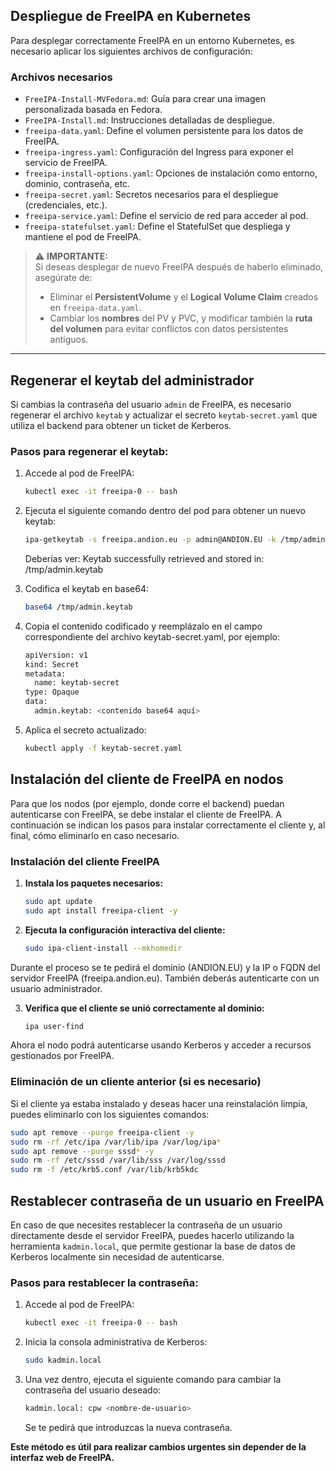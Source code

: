 ## Despliegue de FreeIPA en Kubernetes

Para desplegar correctamente FreeIPA en un entorno Kubernetes, es necesario aplicar los siguientes archivos de configuración:

### Archivos necesarios

- `FreeIPA-Install-MVFedora.md`: Guía para crear una imagen personalizada basada en Fedora.
- `FreeIPA-Install.md`: Instrucciones detalladas de despliegue.
- `freeipa-data.yaml`: Define el volumen persistente para los datos de FreeIPA.
- `freeipa-ingress.yaml`: Configuración del Ingress para exponer el servicio de FreeIPA.
- `freeipa-install-options.yaml`: Opciones de instalación como entorno, dominio, contraseña, etc.
- `freeipa-secret.yaml`: Secretos necesarios para el despliegue (credenciales, etc.).
- `freeipa-service.yaml`: Define el servicio de red para acceder al pod.
- `freeipa-statefulset.yaml`: Define el StatefulSet que despliega y mantiene el pod de FreeIPA.

> ⚠️ **IMPORTANTE:**  
> Si deseas desplegar de nuevo FreeIPA después de haberlo eliminado, asegúrate de:
>
> - Eliminar el **PersistentVolume** y el **Logical Volume Claim** creados en `freeipa-data.yaml`.
> - Cambiar los **nombres** del PV y PVC, y modificar también la **ruta del volumen** para evitar conflictos con datos persistentes antiguos.

---

## Regenerar el keytab del administrador

Si cambias la contraseña del usuario `admin` de FreeIPA, es necesario regenerar el archivo `keytab` y actualizar el secreto `keytab-secret.yaml` que utiliza el backend para obtener un ticket de Kerberos.

### Pasos para regenerar el keytab:

1. Accede al pod de FreeIPA:

   ```bash
   kubectl exec -it freeipa-0 -- bash
   ```

2. Ejecuta el siguiente comando dentro del pod para obtener un nuevo keytab:
   ```bash
   ipa-getkeytab -s freeipa.andion.eu -p admin@ANDION.EU -k /tmp/admin.keytab
   ```
   Deberías ver: Keytab successfully retrieved and stored in: /tmp/admin.keytab

3. Codifica el keytab en base64:
   ```bash
   base64 /tmp/admin.keytab
   ```
4. Copia el contenido codificado y reemplázalo en el campo correspondiente del archivo keytab-secret.yaml, por ejemplo:
   ```bash
   apiVersion: v1
   kind: Secret
   metadata:
     name: keytab-secret
   type: Opaque
   data:
     admin.keytab: <contenido base64 aquí>
   ```
5. Aplica el secreto actualizado:
   ```bash
   kubectl apply -f keytab-secret.yaml
   ```

## Instalación del cliente de FreeIPA en nodos

Para que los nodos (por ejemplo, donde corre el backend) puedan autenticarse con FreeIPA, se debe instalar el cliente de FreeIPA. A continuación se indican los pasos para instalar correctamente el cliente y, al final, cómo eliminarlo en caso necesario.

### Instalación del cliente FreeIPA

1. **Instala los paquetes necesarios:**

   ```bash
   sudo apt update
   sudo apt install freeipa-client -y
   ```
2. **Ejecuta la configuración interactiva del cliente:**
   ```bash
   sudo ipa-client-install --mkhomedir
   ```
Durante el proceso se te pedirá el dominio (ANDION.EU) y la IP o FQDN del servidor FreeIPA (freeipa.andion.eu). También deberás autenticarte con un usuario administrador.

3. **Verifica que el cliente se unió correctamente al dominio:**
   ```bash
   ipa user-find
   ```
Ahora el nodo podrá autenticarse usando Kerberos y acceder a recursos gestionados por FreeIPA.

### Eliminación de un cliente anterior (si es necesario)
Si el cliente ya estaba instalado y deseas hacer una reinstalación limpia, puedes eliminarlo con los siguientes comandos:
  ```bash
  sudo apt remove --purge freeipa-client -y
  sudo rm -rf /etc/ipa /var/lib/ipa /var/log/ipa*
  sudo apt remove --purge sssd* -y
  sudo rm -rf /etc/sssd /var/lib/sss /var/log/sssd
  sudo rm -f /etc/krb5.conf /var/lib/krb5kdc
  ```
## Restablecer contraseña de un usuario en FreeIPA

En caso de que necesites restablecer la contraseña de un usuario directamente desde el servidor FreeIPA, puedes hacerlo utilizando la herramienta `kadmin.local`, que permite gestionar la base de datos de Kerberos localmente sin necesidad de autenticarse.

### Pasos para restablecer la contraseña:

1. Accede al pod de FreeIPA:
   ```bash
   kubectl exec -it freeipa-0 -- bash
   ```
2. Inicia la consola administrativa de Kerberos:
   ```bash
   sudo kadmin.local
   ```
3. Una vez dentro, ejecuta el siguiente comando para cambiar la contraseña del usuario deseado:
   ```bash
   kadmin.local: cpw <nombre-de-usuario>
   ```
   Se te pedirá que introduzcas la nueva contraseña.

**Este método es útil para realizar cambios urgentes sin depender de la interfaz web de FreeIPA.**

